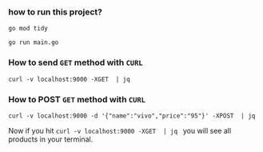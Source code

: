 ### how to run this project?

`go mod tidy`

`go run main.go`

### How to send `GET` method with `CURL`

`curl -v localhost:9000 -XGET  | jq `

### How to POST `GET` method with `CURL`

`curl -v localhost:9000 -d '{"name":"vivo","price":"95"}' -XPOST  | jq `


Now if you hit `curl -v localhost:9000 -XGET  | jq ` you will see all products in your terminal.

